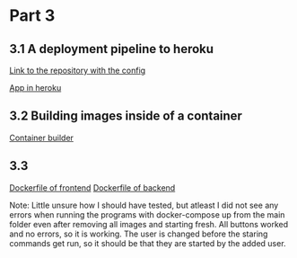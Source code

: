 # Part 3

## 3.1 A deployment pipeline to heroku

[Link to the repository with the config](https://github.com/nikomn/docker-hy.github.io)

[App in heroku](https://dockeri-testi-app2.herokuapp.com/)

## 3.2 Building images inside of a container

[Container builder](container-builder/)

## 3.3

[Dockerfile of frontend](Dockerfile-3-3-frontend)
[Dockerfile of backend](Dockerfile-3-3-backend)

Note: Little unsure how I should have tested, but atleast I did not see any
errors when running the programs with docker-compose up from the main folder
even after removing all images and starting fresh. All buttons worked and no
errors, so it is working. The user is changed before the staring commands get
run, so it should be that they are started by the added user.